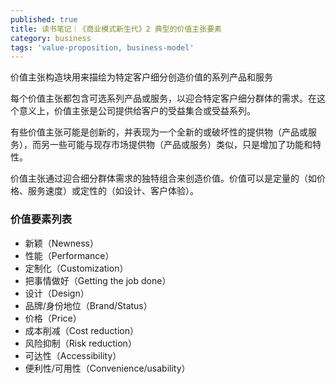 ```yaml
---
published: true
title: 读书笔记｜《商业模式新生代》2 典型的价值主张要素
category: business
tags: 'value-proposition, business-model'
---
```

价值主张构造块用来描绘为特定客户细分创造价值的系列产品和服务

每个价值主张都包含可选系列产品或服务，以迎合特定客户细分群体的需求。在这个意义上，价值主张是公司提供给客户的受益集合或受益系列。

有些价值主张可能是创新的，并表现为一个全新的或破坏性的提供物（产品或服务），而另一些可能与现存市场提供物（产品或服务）类似，只是增加了功能和特性。

价值主张通过迎合细分群体需求的独特组合来创造价值。价值可以是定量的（如价格、服务速度）或定性的（如设计、客户体验）。

### 价值要素列表

- 新颖（Newness）
- 性能（Performance）
- 定制化（Customization）
- 把事情做好（Getting the job done）
- 设计（Design）
- 品牌/身份地位（Brand/Status）
- 价格（Price）
- 成本削减（Cost reduction）
- 风险抑制（Risk reduction）
- 可达性（Accessibility）
- 便利性/可用性（Convenience/usability）
